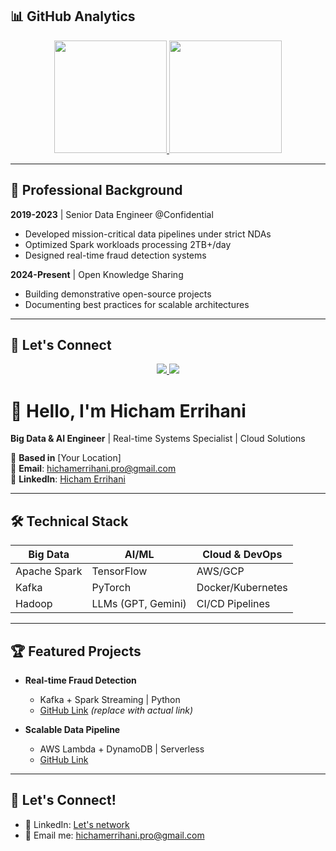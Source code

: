 ## 📊 GitHub Analytics

<div align="center">
  <a href="https://github.com/Hicham-Errihani">
    <img height="180em" src="https://github-readme-stats.vercel.app/api?username=Hicham-Errihani&show_icons=true&theme=radical&count_private=true&include_all_commits=true" />
    <img height="180em" src="https://github-readme-stats.vercel.app/api/top-langs/?username=Hicham-Errihani&layout=compact&theme=radical&langs_count=6" />
  </a>
</div>

---

## 🌟 Professional Background
**2019-2023** | Senior Data Engineer @Confidential  
- Developed mission-critical data pipelines under strict NDAs  
- Optimized Spark workloads processing 2TB+/day  
- Designed real-time fraud detection systems  

**2024-Present** | Open Knowledge Sharing  
- Building demonstrative open-source projects  
- Documenting best practices for scalable architectures  

---

## 🤝 Let's Connect
<p align="center">
  <a href="https://www.linkedin.com/in/hicham-errihani-815755266/">
    <img src="https://img.shields.io/badge/LinkedIn-0077B5?style=for-the-badge&logo=linkedin&logoColor=white" />
  </a>
  <a href="mailto:hichamerrihani.pro@gmail.com">
    <img src="https://img.shields.io/badge/Gmail-D14836?style=for-the-badge&logo=gmail&logoColor=white" />
  </a>
</p>





# 👋 Hello, I'm Hicham Errihani

**Big Data & AI Engineer** | Real-time Systems Specialist | Cloud Solutions  

📍 **Based in** [Your Location]  
📧 **Email**: [hichamerrihani.pro@gmail.com](mailto:hichamerrihani.pro@gmail.com)  
🔗 **LinkedIn**: [Hicham Errihani](https://www.linkedin.com/in/hicham-errihani-815755266/)  

---

## 🛠️ **Technical Stack**  
| **Big Data**       | **AI/ML**           | **Cloud & DevOps**  |  
|---------------------|---------------------|---------------------|  
| Apache Spark        | TensorFlow          | AWS/GCP             |  
| Kafka              | PyTorch             | Docker/Kubernetes   |  
| Hadoop             | LLMs (GPT, Gemini)  | CI/CD Pipelines     |  

---

## 🏆 **Featured Projects**  
- **Real-time Fraud Detection**  
  - Kafka + Spark Streaming | Python  
  - [GitHub Link](#) *(replace with actual link)*  

- **Scalable Data Pipeline**  
  - AWS Lambda + DynamoDB | Serverless  
  - [GitHub Link](#)  

---

## 🤝 **Let's Connect!**  
- 💼 LinkedIn: [Let's network](https://www.linkedin.com/in/hicham-errihani-815755266/)  
- 📩 Email me: [hichamerrihani.pro@gmail.com](mailto:hichamerrihani.pro@gmail.com)  
